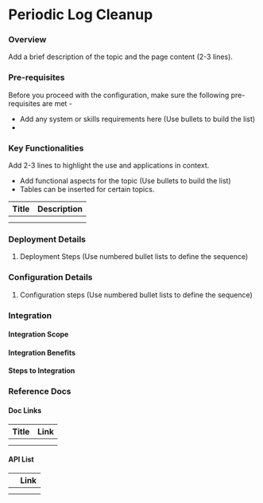 # Periodic Log Cleanup

### Overview <a id="Overview"></a>

Add a brief description of the topic and the page content \(2-3 lines\).

### Pre-requisites <a id="Pre-requisites"></a>

Before you proceed with the configuration, make sure the following pre-requisites are met -

* Add any system or skills requirements here \(Use bullets to build the list\)
* 
### Key Functionalities <a id="Key-Functionalities"></a>

Add 2-3 lines to highlight the use and applications in context.

* Add functional aspects for the topic \(Use bullets to build the list\)
* Tables can be inserted for certain topics.

| **Title**  | **Description** |
| :--- | :--- |
|  |  |
|  |  |

### Deployment Details <a id="Deployment-Details"></a>

1. Deployment Steps \(Use numbered bullet lists to define the sequence\)

### Configuration Details <a id="Configuration-Details"></a>

1. Configuration steps \(Use numbered bullet lists to define the sequence\)

### Integration <a id="Integration"></a>

#### Integration Scope <a id="Integration-Scope"></a>

#### Integration Benefits <a id="Integration-Benefits"></a>

#### Steps to Integration <a id="Steps-to-Integration"></a>

### Reference Docs <a id="Reference-Docs"></a>

#### Doc Links <a id="Doc-Links"></a>

| **Title**  | **Link** |
| :--- | :--- |
|  |  |
|  |  |

#### API List <a id="API-List"></a>

|  | **Link** |
| :--- | :--- |
|  |  |
|  |  |

